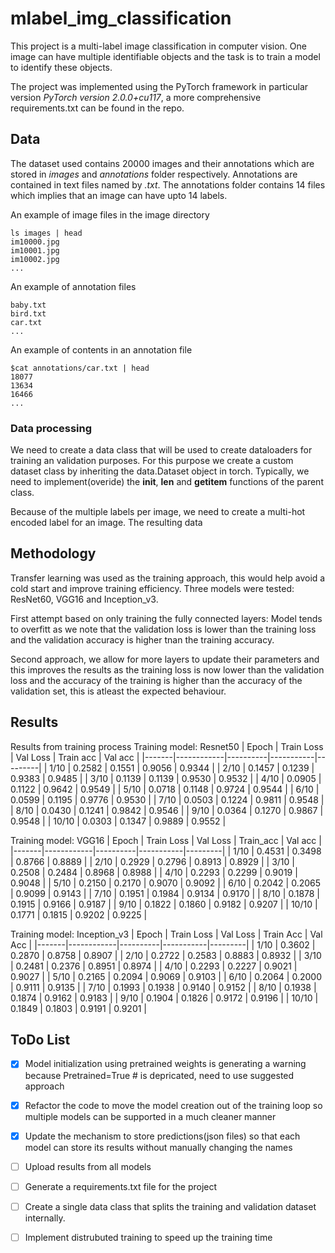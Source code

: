 # mlabel_img_classification

This project is a multi-label image classification in computer
vision. One image can have multiple identifiable objects and the task
is to train a model to identify these objects.

The project was implemented using the PyTorch framework in particular
version *PyTorch version 2.0.0+cu117*, a more comprehensive
requirements.txt can be found in the repo.

## Data

The dataset used contains 20000 images and their annotations which are
stored in *images* and *annotations* folder respectively. Annotations
are contained in text files named by *<classname>.txt*. The annotations
folder contains 14 files which implies that an image can have upto 14
labels.

An example of image files in the image directory
```
ls images | head
im10000.jpg
im10001.jpg
im10002.jpg
...
```

An example of annotation files
```
baby.txt
bird.txt
car.txt
...
```
An example of contents in an annotation file
```
$cat annotations/car.txt | head
18077
13634
16466
...
```

### Data processing

We need to create a data class that will be used to create dataloaders
for training an validation purposes. For this purpose we create a
custom dataset class by inheriting the data.Dataset object in
torch. Typically, we need to implement(overide) the __init__, __len__
and __getitem__ functions of the parent class.

Because of the multiple labels per image, we need to create a
multi-hot encoded label for an image. The resulting data

## Methodology

Transfer learning was used as the training approach, this would help
avoid a cold start and improve training efficiency. Three models were
tested: ResNet60, VGG16 and Inception_v3.

First attempt based on only training the fully connected layers: Model
tends to overfitt as we note that the validation loss is lower than
the training loss and the validation accuracy is higher tnan the
training accuracy.

Second approach, we allow for more layers to update their parameters
and this improves the results as the training loss is now lower than
the validation loss and the accuracy of the training is higher than
the accuracy of the validation set, this is atleast the expected
behaviour.

## Results
Results from training process 
Training model: Resnet50
| Epoch | Train Loss | Val Loss | Train acc | Val acc |
|-------|------------|----------|-----------|---------|
| 1/10  | 0.2582     | 0.1551   | 0.9056    | 0.9344  |
| 2/10  | 0.1457     | 0.1239   | 0.9383    | 0.9485  |
| 3/10  | 0.1139     | 0.1139   | 0.9530    | 0.9532  |
| 4/10  | 0.0905     | 0.1122   | 0.9642    | 0.9549  |
| 5/10  | 0.0718     | 0.1148   | 0.9724    | 0.9544  |
| 6/10  | 0.0599     | 0.1195   | 0.9776    | 0.9530  |
| 7/10  | 0.0503     | 0.1224   | 0.9811    | 0.9548  |
| 8/10  | 0.0430     | 0.1241   | 0.9842    | 0.9546  |
| 9/10  | 0.0364     | 0.1270   | 0.9867    | 0.9548  |
| 10/10 | 0.0303     | 0.1347   | 0.9889    | 0.9552  |

Training model: VGG16
| Epoch | Train Loss | Val Loss | Train_acc | Val acc |
|-------|------------|----------|-----------|---------|
| 1/10  | 0.4531     | 0.3498   | 0.8766    | 0.8889  |
| 2/10  | 0.2929     | 0.2796   | 0.8913    | 0.8929  |
| 3/10  | 0.2508     | 0.2484   | 0.8968    | 0.8988  |
| 4/10  | 0.2293     | 0.2299   | 0.9019    | 0.9048  |
| 5/10  | 0.2150     | 0.2170   | 0.9070    | 0.9092  |
| 6/10  | 0.2042     | 0.2065   | 0.9099    | 0.9143  |
| 7/10  | 0.1951     | 0.1984   | 0.9134    | 0.9170  |
| 8/10  | 0.1878     | 0.1915   | 0.9166    | 0.9187  |
| 9/10  | 0.1822     | 0.1860   | 0.9182    | 0.9207  |
| 10/10 | 0.1771     | 0.1815   | 0.9202    | 0.9225  |


Training model: Inception_v3
| Epoch | Train Loss | Val Loss | Train Acc | Val Acc |
|-------|------------|----------|-----------|---------|
| 1/10  | 0.3602     | 0.2870   | 0.8758    | 0.8907  |
| 2/10  | 0.2722     | 0.2583   | 0.8883    | 0.8932  |
| 3/10  | 0.2481     | 0.2376   | 0.8951    | 0.8974  |
| 4/10  | 0.2293     | 0.2227   | 0.9021    | 0.9027  |
| 5/10  | 0.2165     | 0.2094   | 0.9069    | 0.9103  |
| 6/10  | 0.2064     | 0.2000   | 0.9111    | 0.9135  |
| 7/10  | 0.1993     | 0.1938   | 0.9140    | 0.9152  |
| 8/10  | 0.1938     | 0.1874   | 0.9162    | 0.9183  |
| 9/10  | 0.1904     | 0.1826   | 0.9172    | 0.9196  |
| 10/10 | 0.1849     | 0.1803   | 0.9191    | 0.9201  |

## ToDo List
- [x] Model initialization using pretrained weights is generating a warning
  because Pretrained=True # is depricated, need to use suggested
  approach

- [x] Refactor the code to move the model creation out of the training
  loop so multiple models can be supported in a much cleaner manner

- [x] Update the mechanism to store predictions(json files) so that each
  model can store its results without manually changing the names

- [ ] Upload results from all models

- [ ] Generate a requirements.txt file for the project

- [ ] Create a single data class that splits the training and
  validation dataset internally.

- [ ] Implement distrubuted training to speed up the training time